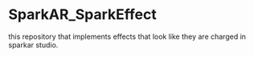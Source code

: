 # SparkAR_SparkEffect


this repository that implements effects that look like they are charged in sparkar studio.
